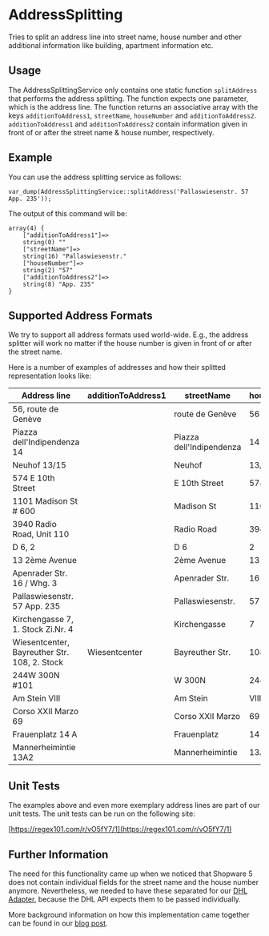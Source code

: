# AddressSplitting
Tries to split an address line into street name, house number and other additional information like building,
apartment information etc.

## Usage
The AddressSplittingService only contains one static function `splitAddress` that performs the address splitting.
The function expects one parameter, which is the address line. The function returns an associative array with the
keys `additionToAddress1`, `streetName`, `houseNumber` and `additionToAddress2`. `additionToAddress1` and `additionToAddress2`
contain information given in front of or after the street name & house number, respectively.
 
## Example
You can use the address splitting service as follows:

	var_dump(AddressSplittingService::splitAddress('Pallaswiesenstr. 57 App. 235'));

The output of this command will be:

	array(4) {
		["additionToAddress1"]=>
		string(0) ""
		["streetName"]=>
		string(16) "Pallaswiesenstr."
		["houseNumber"]=>
		string(2) "57"
		["additionToAddress2"]=>
		string(8) "App. 235"
	}

## Supported Address Formats
We try to support all address formats used world-wide. E.g., the address splitter will work no matter if the house number
is given in front of or after the street name.

Here is a number of examples of addresses and how their splitted representation looks like: 

| Address line                                | additionToAddress1 |  streetName            | houseNumber | additionToAddress2 |
|---------------------------------------------|--------------------|------------------------|-------------|--------------------|
|56, route de Genève                          |                    |route de Genève         |56           |                    |
|Piazza dell'Indipendenza 14                  |                    |Piazza dell'Indipendenza|14           |                    |
|Neuhof 13/15                                 |                    |Neuhof                  |13/15        |                    |
|574 E 10th Street                            |                    |E 10th Street           |574          |                    |
|1101 Madison St # 600                        |                    |Madison St              |1101         |# 600               |
|3940 Radio Road, Unit 110                    |                    |Radio Road              |3940         |Unit 110            |
|D 6, 2                                       |                    |D 6                     |2            |                    |
|13 2ème Avenue                               |                    |2ème Avenue             |13           |                    |
|Apenrader Str. 16 / Whg. 3                   |                    |Apenrader Str.          |16           |Whg. 3              |
|Pallaswiesenstr. 57 App. 235                 |                    |Pallaswiesenstr.        |57           |App. 235            |
|Kirchengasse 7, 1. Stock Zi.Nr. 4            |                    |Kirchengasse            |7            |1. Stock Zi.Nr. 4   |
|Wiesentcenter, Bayreuther Str. 108, 2. Stock |Wiesentcenter       |Bayreuther Str.         |108          |2. Stock            |
|244W 300N #101                               |                    |W 300N                  |244          |#101                |
|Am Stein VIII                                |                    |Am Stein                |VIII         |                    |
|Corso XXII Marzo 69                          |                    |Corso XXII Marzo        |69           |                    |
|Frauenplatz 14 A                             |                    |Frauenplatz             |14 A         |                    |
|Mannerheimintie 13A2                         |                    |Mannerheimintie         |13A2         |&nbsp;              |


## Unit Tests
The examples above and even more exemplary address lines are part of our unit tests. The unit tests can be run on the following site:

[https://regex101.com/r/vO5fY7/1](https://regex101.com/r/vO5fY7/1)

## Further Information
The need for this functionality came up when we noticed that Shopware 5 does not contain individual fields for the street name
and the house number anymore. Nevertheless, we needed to have these separated for our [DHL Adapter](http://store.shopware.com/viison00656/dhl-adapter.html),
because the DHL API expects them to be passed individually.

More background information on how this implementation came together can be found in our [blog post](http://blog.viison.com/post/115849166487/shopware-5-from-a-technical-point-of-view#address-splitting).

